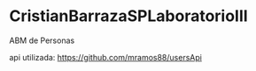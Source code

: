# CristianBarrazaSPLaboratorioIII

ABM de Personas

api utilizada: https://github.com/mramos88/usersApi
